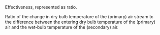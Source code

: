 Effectiveness, represented as ratio.


<!-- comment -->


Ratio of the change in dry bulb temperature of the (primary) air stream to the difference between the entering dry bulb temperature of the (primary) air and the wet-bulb temperature of the (secondary) air.


